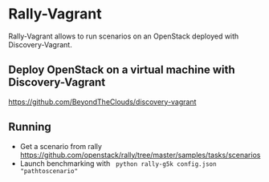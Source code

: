 # Rally-Vagrant

Rally-Vagrant allows to run scenarios on an OpenStack deployed with Discovery-Vagrant.

## Deploy OpenStack on a virtual machine with Discovery-Vagrant

https://github.com/BeyondTheClouds/discovery-vagrant

## Running

* Get a scenario from rally https://github.com/openstack/rally/tree/master/samples/tasks/scenarios
* Launch benchmarking with
` python rally-g5k config.json "pathtoscenario"`
